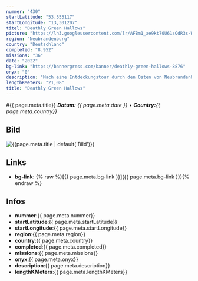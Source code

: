 ```yaml
---
nummer: "430"
startLatitude: "53,553117"
startLongitude: "13,301207"
titel: "Deathly Green Hallows"
picture: "https://lh3.googleusercontent.com/lr/AFBm1_ae9kt70U61sQdR3s-Ws-mifmVmQ6T1DfoQ3RT9RMuckkAITfC04ooTOW61nJMi0WlisQCMr_fhzVdIkyXYZlCo6aS1yuAKIjRbWIp6RNtRNMTspmyC23jZGxg5XuTngz8JZif1HtKei4-EvfaN_kPW1Z2_LBaai6MkfYqIN2o3EAhILCmAt7YaQz7Jpwg98g4so3oBPi0my4NH-oUoyMDslKXFJrSmSkjfKiTz1PNrl40-5Ys_92galTl3Bc5cgMEoqp4L7THTJ7rK5JDt_y8PNtvTr4eSxZRjUbP8W7BbJIQrQ9QZbAXnGQW4t0_rDToTeyzSPvb1AGmX1x4-tvG6UAzg9zvbB7TaVsqpx6oMr4vL42DNBPf7-nBLDcGzsBpEGhm3X69SAh7uxhrJWJV_8tq0jddwGUtOIpRzCBoRokVUs6qIIPYkmgA6IV8ezHof2TXvepWWqRGYWCLKaFc5Cn8Jvf9LN-uCEMh9lnJwKdE4JxS2kTSuLjt3HlnsbYfiUeRK2xPHOTNPb7FQgL-7pyNJP2INaxtkF-Cu_laRCWXUmKcFWg5LzOAMTlsmueJPflbMZYWcIyFpP7FpoPIKmiY5BAlI_C12PKk6HkPUdZa-_2pXKAVAxsqsAR8hqifJbs1jfj4r4YYtRfWJfY2ZqqNd8ZRjwx9bOwD8mCy0DNH-oPyb2MBtP5y2bclYMOpVK5bvonVzPu1kYrDRKBr_dGWs97NHvFA2dBHT556msw1zVrU85dyAyQ1As4qsVU2UcsuvVds31NvCucOaQtZCXfZWlHroFu_YSVWg6QG6OdFmsI0jFOAdixwE7AVa-0GH-u2cZK1HHyZlJlD86VFMacFQvfjxklb0UsK5ApfWeYzfMqDf-ZvD3r77tuzDuRXS6NpU"
region: "Neubrandenburg"
country: "Deutschland"
completed: "8.952"
missions: "36"
date: "2022"
bg-link: "https://bannergress.com/banner/deathly-green-hallows-8876"
onyx: "0"
description: "Mach eine Entdeckungstour durch den Osten von Neubrandenburg."
lengthKMeters: "21,08"
title: "Deathly Green Hallows"
---
```


#{{ page.meta.title}}
_**Datum:** {{ page.meta.date }} • **Country:**{{ page.meta.country}}_

## Bild
![{{page.meta.title | default('Bild')}}]({{page.meta.picture}})

## Links
- **bg-link**: {% raw %}[{{ page.meta.bg-link }}]({{ page.meta.bg-link }}){% endraw %}

## Infos
- **nummer**:{{ page.meta.nummer}}
- **startLatitude**:{{ page.meta.startLatitude}}
- **startLongitude**:{{ page.meta.startLongitude}}
- **region**:{{ page.meta.region}}
- **country**:{{ page.meta.country}}
- **completed**:{{ page.meta.completed}}
- **missions**:{{ page.meta.missions}}
- **onyx**:{{ page.meta.onyx}}
- **description**:{{ page.meta.description}}
- **lengthKMeters**:{{ page.meta.lengthKMeters}}

